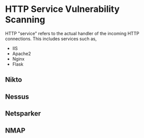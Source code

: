 # HTTP Service Vulnerability Scanning
HTTP "service" refers to the actual handler of the incoming HTTP connections. This includes services such as,
* IIS
* Apache2
* Nginx
* Flask
## Nikto

## Nessus

## Netsparker

## NMAP
